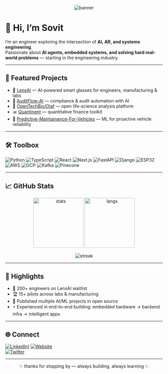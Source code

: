 <p align="center">
  <img src="assets/banner.png" alt="banner" />
</p>

# 👋 Hi, I’m Sovit

I’m an engineer exploring the intersection of **AI, AR, and systems engineering**.  
Passionate about **AI agents, embedded systems, and solving hard real-world problems** — starting in the engineering industry.  

---

## 🚀 Featured Projects
- 🥽 [LensAI](https://lens-ai.info/) — AI-powered smart glasses for engineers, manufacturing & labs  
- 🧾 [AuditFlow-AI](https://github.com/soovitt/AuditFlow-AI) — compliance & audit automation with AI  
- 🧬 [OpenTechBio/Olaf](https://github.com/OpenTechBio/Olaf) — open life-science analysis platform  
- 📊 [Quantinent](https://github.com/soovitt/Quantinent) — quantitative finance toolkit  
- 🚗 [Predictive-Maintainance-For-Vehicles](https://github.com/soovitt/Predictive-Maintainance-For-Vehicles) — ML for proactive vehicle reliability  

---

## 🛠 Toolbox
![Python](https://img.shields.io/badge/-Python-333?logo=python)
![TypeScript](https://img.shields.io/badge/-TypeScript-333?logo=typescript)
![React](https://img.shields.io/badge/-React-333?logo=react)
![Next.js](https://img.shields.io/badge/-Next.js-333?logo=nextdotjs)
![FastAPI](https://img.shields.io/badge/-FastAPI-333?logo=fastapi)
![Django](https://img.shields.io/badge/-Django-333?logo=django)
![ESP32](https://img.shields.io/badge/-ESP32-333?logo=espressif)
![AWS](https://img.shields.io/badge/-AWS-333?logo=amazonaws)
![GCP](https://img.shields.io/badge/-GCP-333?logo=googlecloud)
![Kafka](https://img.shields.io/badge/-Kafka-333?logo=apachekafka)
![Pinecone](https://img.shields.io/badge/-Pinecone-333?logo=pinecone)

---

## 📈 GitHub Stats
<p align="center">
  <img src="https://github-readme-stats.vercel.app/api?username=soovitt&show_icons=true&theme=radical" alt="stats" height="160"/>
  <img src="https://github-readme-stats.vercel.app/api/top-langs/?username=soovitt&layout=compact&theme=radical" alt="langs" height="160"/>
</p>

<p align="center">
  <img src="https://streak-stats.demolab.com?user=soovitt&theme=radical" alt="streak"/>
</p>

---

## 🌟 Highlights
- 🚀 200+ engineers on LensAI waitlist  
- 🏆 15+ pilots across labs & manufacturing  
- 🔬 Published multiple AI/ML projects in open source  
- ⚡ Experienced in end-to-end building: embedded hardware → backend infra → intelligent apps  

---

## 🌐 Connect
[![LinkedIn](https://img.shields.io/badge/LinkedIn-0A66C2?logo=linkedin&logoColor=white)](https://www.linkedin.com/in/sovit-nayak-7546681bb/)]
[![Website](https://img.shields.io/badge/Website-1f1f1f?logo=google-chrome&logoColor=white)](https://lensai.tech)  
[![Twitter](https://img.shields.io/badge/Twitter-1DA1F2?logo=twitter&logoColor=white)](https://x.com/SovitN41884)  

---

<p align="center">✨ thanks for stopping by — always building, always learning ✨</p>

